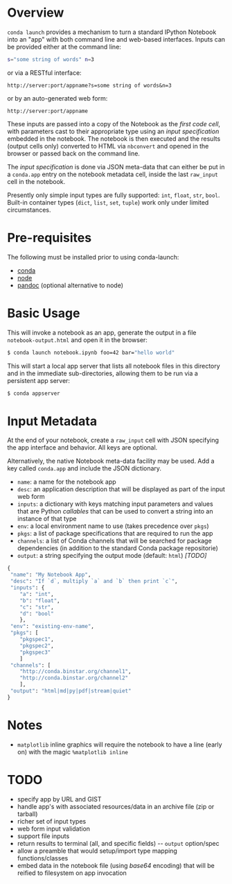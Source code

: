 Overview
========
`conda launch` provides a mechanism to turn a standard IPython Notebook into an
"app" with both command line and web-based interfaces.  Inputs can be provided
either at the command line:

```bash
s="some string of words" n=3
```

or via a RESTful interface:

```
http://server:port/appname?s=some string of words&n=3
```

or by an auto-generated web form:

```
http://server:port/appname
```

These inputs are passed into a copy of the Notebook as the *first code cell*,
with parameters cast to their appropriate type using an *input specification*
embedded in the notebook.  The notebook is then executed and the results
(output cells only) converted to HTML via `nbconvert` and opened in the browser
or passed back on the command line.
 
The *input specification* is done via JSON meta-data that can either be put in
a `conda.app` entry on the notebook metadata cell, inside the last `raw_input`
cell in the notebook.

Presently only simple input types are fully supported: `int`, `float`, `str`,
`bool`.  Built-in container types (`dict`, `list`, `set`, `tuple`) work only
under limited circumstances.

Pre-requisites
==============

The following must be installed prior to using conda-launch:

* [conda](http://conda.pydata.org)
* [node](http://nodejs.com/)
* [pandoc](http://johnmacfarlane.net/pandoc/) (optional alternative to node)

Basic Usage
===========

This will invoke a notebook as an app, generate the output in a file
`notebook-output.html` and open it in the browser:

```bash
$ conda launch notebook.ipynb foo=42 bar="hello world"
```

This will start a local app server that lists all notebook files in this
directory and in the immediate sub-directories, allowing them to be run via a
persistent app server:

```bash
$ conda appserver
```

Input Metadata
==============
At the end of your notebook, create a `raw_input` cell with JSON specifying the
app interface and behavior. All keys are optional.

Alternatively, the native Notebook meta-data facility may be used.  Add a key called `conda.app` and include the JSON
dictionary.

* `name`: a name for the notebook app
* `desc`: an application description that will be displayed as part of the input web form
* `inputs`: a dictionary with keys matching input parameters and values that are Python *callables* that
   can be used to convert a string into an instance of that type  
* `env`: a local environment name to use (takes precedence over `pkgs`)
* `pkgs`: a list of package specifications that are required to run the app
* `channels`: a list of Conda channels that will be searched for package dependencies
    (in addition to the standard Conda package repositorie)
* `output`: a string specifying the output mode (default: `html`) *[TODO]*

```python
{
 "name": "My Notebook App",
 "desc": "If `d`, multiply `a` and `b` then print `c`",
 "inputs": {
    "a": "int",
    "b": "float",
    "c": "str",
    "d": "bool"
    },
 "env": "existing-env-name",
 "pkgs": [
    "pkgspec1",
    "pkgspec2",
    "pkgspec3"
    ]
 "channels": [
    "http://conda.binstar.org/channel1",
    "http://conda.binstar.org/channel2"
    ],
 "output": "html|md|py|pdf|stream|quiet"
}
```

Notes
=====
* `matplotlib` inline graphics will require the notebook to have a line (early on) with the magic `%matplotlib inline`

TODO
====

* specify app by URL and GIST
* handle app's with associated resources/data in an archive file (zip or tarball)
* richer set of input types
* web form input validation
* support file inputs
* return results to terminal (all, and specific fields) -- `output` option/spec
* allow a preamble that would setup/import type mapping functions/classes
* embed data in the notebook file (using *base64* encoding) that will be
  reified to filesystem on app invocation 
